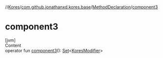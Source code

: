 //[Kores](../../index.md)/[com.github.jonathanxd.kores.base](../index.md)/[MethodDeclaration](index.md)/[component3](component3.md)



# component3  
[jvm]  
Content  
operator fun [component3](component3.md)(): [Set](https://kotlinlang.org/api/latest/jvm/stdlib/kotlin.collections/-set/index.html)<[KoresModifier](../-kores-modifier/index.md)>  



